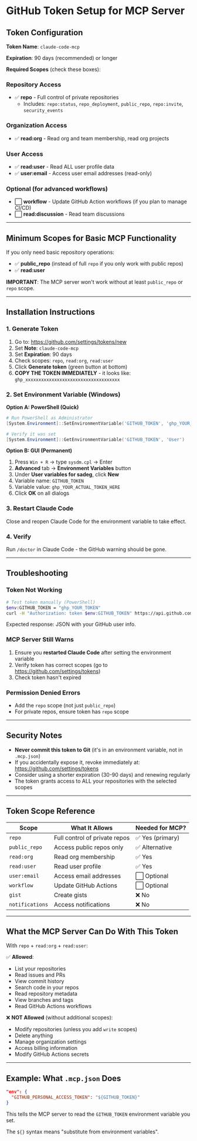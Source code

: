 # GitHub Token Setup for MCP Server

## Token Configuration

**Token Name**: `claude-code-mcp`

**Expiration**: 90 days (recommended) or longer

**Required Scopes** (check these boxes):

### Repository Access
- ✅ **repo** - Full control of private repositories
  - Includes: `repo:status`, `repo_deployment`, `public_repo`, `repo:invite`, `security_events`

### Organization Access
- ✅ **read:org** - Read org and team membership, read org projects

### User Access
- ✅ **read:user** - Read ALL user profile data
- ✅ **user:email** - Access user email addresses (read-only)

### Optional (for advanced workflows)
- ⬜ **workflow** - Update GitHub Action workflows (if you plan to manage CI/CD)
- ⬜ **read:discussion** - Read team discussions

---

## Minimum Scopes for Basic MCP Functionality

If you only need basic repository operations:
- ✅ **public_repo** (instead of full `repo` if you only work with public repos)
- ✅ **read:user**

**IMPORTANT**: The MCP server won't work without at least `public_repo` or `repo` scope.

---

## Installation Instructions

### 1. Generate Token
1. Go to: https://github.com/settings/tokens/new
2. Set **Note**: `claude-code-mcp`
3. Set **Expiration**: 90 days
4. Check scopes: `repo`, `read:org`, `read:user`
5. Click **Generate token** (green button at bottom)
6. **COPY THE TOKEN IMMEDIATELY** - it looks like: `ghp_xxxxxxxxxxxxxxxxxxxxxxxxxxxxxxxxxxxx`

### 2. Set Environment Variable (Windows)

**Option A: PowerShell (Quick)**
```powershell
# Run PowerShell as Administrator
[System.Environment]::SetEnvironmentVariable('GITHUB_TOKEN', 'ghp_YOUR_ACTUAL_TOKEN_HERE', 'User')

# Verify it was set
[System.Environment]::GetEnvironmentVariable('GITHUB_TOKEN', 'User')
```

**Option B: GUI (Permanent)**
1. Press `Win + R` → type `sysdm.cpl` → Enter
2. **Advanced** tab → **Environment Variables** button
3. Under **User variables for sadeg**, click **New**
4. Variable name: `GITHUB_TOKEN`
5. Variable value: `ghp_YOUR_ACTUAL_TOKEN_HERE`
6. Click **OK** on all dialogs

### 3. Restart Claude Code
Close and reopen Claude Code for the environment variable to take effect.

### 4. Verify
Run `/doctor` in Claude Code - the GitHub warning should be gone.

---

## Troubleshooting

### Token Not Working
```bash
# Test token manually (PowerShell)
$env:GITHUB_TOKEN = "ghp_YOUR_TOKEN"
curl -H "Authorization: token $env:GITHUB_TOKEN" https://api.github.com/user
```

Expected response: JSON with your GitHub user info.

### MCP Server Still Warns
1. Ensure you **restarted Claude Code** after setting the environment variable
2. Verify token has correct scopes (go to https://github.com/settings/tokens)
3. Check token hasn't expired

### Permission Denied Errors
- Add the `repo` scope (not just `public_repo`)
- For private repos, ensure token has `repo` scope

---

## Security Notes

- **Never commit this token to Git** (it's in an environment variable, not in `.mcp.json`)
- If you accidentally expose it, revoke immediately at: https://github.com/settings/tokens
- Consider using a shorter expiration (30-90 days) and renewing regularly
- The token grants access to ALL your repositories with the selected scopes

---

## Token Scope Reference

| Scope | What It Allows | Needed for MCP? |
|-------|----------------|-----------------|
| `repo` | Full control of private repos | ✅ Yes (primary) |
| `public_repo` | Access public repos only | ✅ Alternative |
| `read:org` | Read org membership | ✅ Yes |
| `read:user` | Read user profile | ✅ Yes |
| `user:email` | Access email addresses | ⬜ Optional |
| `workflow` | Update GitHub Actions | ⬜ Optional |
| `gist` | Create gists | ❌ No |
| `notifications` | Access notifications | ❌ No |

---

## What the MCP Server Can Do With This Token

With `repo` + `read:org` + `read:user`:

✅ **Allowed**:
- List your repositories
- Read issues and PRs
- View commit history
- Search code in your repos
- Read repository metadata
- View branches and tags
- Read GitHub Actions workflows

❌ **NOT Allowed** (without additional scopes):
- Modify repositories (unless you add `write` scopes)
- Delete anything
- Manage organization settings
- Access billing information
- Modify GitHub Actions secrets

---

## Example: What `.mcp.json` Does

```json
"env": {
  "GITHUB_PERSONAL_ACCESS_TOKEN": "${GITHUB_TOKEN}"
}
```

This tells the MCP server to read the `GITHUB_TOKEN` environment variable you set.

The `${}` syntax means "substitute from environment variables".
